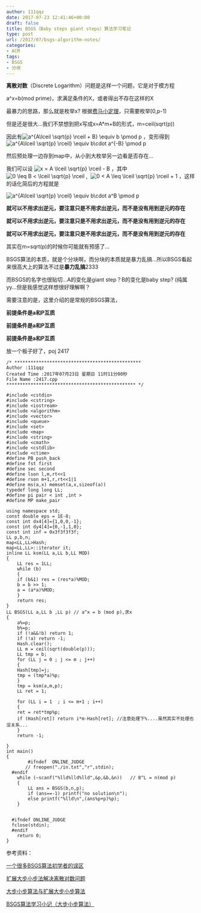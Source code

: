 ```yaml
---
author: 111qqz
date: 2017-07-23 12:41:46+00:00
draft: false
title: BSGS（Baby steps giant steps）算法学习笔记
type: post
url: /2017/07/bsgs-algorithm-notes/
categories:
- ACM
tags:
- BSGS
- 分块
---
```


**离散对数**（Discrete Logarithm）问题是这样一个问题，它是对于模方程

a^x=b(mod prime)，求满足条件的X，或者得出不存在这样的X

最暴力的思路，那么就是枚举x? 根据[费马小定理](https://zh.wikipedia.org/zh-cn/)，只需要枚举[0,p-1)

但是还是很大...我们不禁想到把x写成x=A*m+B的形式，m=ceil(sqrt(p))

因此有![ a^{A\lceil \sqrt{p} \rceil + B} \equiv b \pmod p ](http://blog.miskcoo.com/wp-content/plugins/latex/cache/tex_e074c544474c0974ac48e4130a8a298a.gif)
，变形得到![ a^{A\lceil \sqrt{p} \rceil} \equiv b\cdot a^{-B} \pmod p ](http://blog.miskcoo.com/wp-content/plugins/latex/cache/tex_b5b97e06b3a3e9d53d25bb32966b7887.gif)


然后预处理一边存到map中，从小到大枚举另一边看是否存在...



我们可以设 ![x = A \lceil \sqrt{p} \rceil - B](http://blog.miskcoo.com/wp-content/plugins/latex/cache/tex_6a327ff427047a52f12ae62db2c62a17.gif)
，其中 ![0 \leq B < \lceil \sqrt{p} \rceil](http://blog.miskcoo.com/wp-content/plugins/latex/cache/tex_5eae323ac137bfcd344156a9fcd2ae4e.gif)
,  ![0 < A \leq \lceil \sqrt{p} \rceil + 1](http://blog.miskcoo.com/wp-content/plugins/latex/cache/tex_9bc1e7994d1dffbd9d826801ce759781.gif)
，这样的话化简后的方程就是

![ a^{A\lceil \sqrt{p} \rceil} \equiv b\cdot a^B \pmod p ](http://blog.miskcoo.com/wp-content/plugins/latex/cache/tex_6034086ebf3222f45c410883f4f2c6ae.gif)


**就可以不用求出逆元，要注意只是不用求出逆元，而不是没有用到逆元的存在**

**就可以不用求出逆元，要注意只是不用求出逆元，而不是没有用到逆元的存在**

**就可以不用求出逆元，要注意只是不用求出逆元，而不是没有用到逆元的存在**



其实在m=sqrt(p)的时候你可能就有预感了...

BSGS算法的本质，就是个分块啊，而分块的本质就是暴力乱搞...所以BSGS看起来很高大上的算法不过是**暴力乱搞**2333

而BSGS的名字也很贴切...A的变化是giant step？B的变化是baby step? (纯属yy...但是我感觉这样想很好理解啊？

需要注意的是，这里介绍的是常规的BSGS算法，

**前提条件是a和P互质**

**前提条件是a和P互质**

**前提条件是a和P互质**

放一个板子好了，poj 2417

    
    /* ***********************************************
    Author :111qqz
    Created Time :2017年07月23日 星期日 11时11分00秒
    File Name :2417.cpp
    ************************************************ */
    
    #include <cstdio>
    #include <cstring>
    #include <iostream>
    #include <algorithm>
    #include <vector>
    #include <queue>
    #include <set>
    #include <map>
    #include <string>
    #include <cmath>
    #include <cstdlib>
    #include <ctime>
    #define PB push_back
    #define fst first
    #define sec second
    #define lson l,m,rt<<1
    #define rson m+1,r,rt<<1|1
    #define ms(a,x) memset(a,x,sizeof(a))
    typedef long long LL;
    #define pi pair < int ,int >
    #define MP make_pair
    
    using namespace std;
    const double eps = 1E-8;
    const int dx4[4]={1,0,0,-1};
    const int dy4[4]={0,-1,1,0};
    const int inf = 0x3f3f3f3f;
    LL p,b,n;
    map<LL,LL>Hash;
    map<LL,LL>::iterator it;
    inline LL ksm(LL a,LL b,LL MOD)
    {
        LL res = 1LL;
        while (b)
        {
    	if (b&1) res = (res*a)%MOD;
    	b = b >> 1;
    	a = (a*a)%MOD;
        }
        return res;
    }
    LL BSGS(LL a,LL b ,LL p) // a^x = b (mod p),求x 
    {
        a%=p;
        b%=p;
        if (!a&&!b) return 1;
        if (!a) return -1;
        Hash.clear();
        LL m = ceil(sqrt(double(p)));
        LL tmp = b;
        for (LL j = 0 ; j <= m ; j++)
        {
    	Hash[tmp]=j;
    	tmp = (tmp*a)%p;
        }
        tmp = ksm(a,m,p);
        LL ret = 1;
    
        for (LL i = 1  ; i <= m+1 ; i++)
        {
    	ret = ret*tmp%p;
    	if (Hash[ret]) return i*m-Hash[ret]; //注意处理下%....虽然其实不处理也没关系...
        }
        return -1;
    
    }
    int main()
    {
            #ifndef  ONLINE_JUDGE 
           // freopen("./in.txt","r",stdin);
      #endif
    	while (~scanf("%lld%lld%lld",&p,&b,&n))   // B^L = n(mod p)
    	{
    	    LL ans = BSGS(b,n,p);
    	    if (ans==-1) printf("no solution\n");
    	    else printf("%lld\n",(ans%p+p)%p);
    	}
    	    
        
      #ifndef ONLINE_JUDGE  
      fclose(stdin);
      #endif
        return 0;
    }
    




参考资料：

[ 一个很多BSGS算法初学者的误区](http://kzoacn.is-programmer.com/posts/97193.html)

[扩展大步小步法解决离散对数问题](http://blog.miskcoo.com/2015/05/discrete-logarithm-problem)

[大步小步算法与扩展大步小步算法](http://qpswwww.logdown.com/posts/333090-BSGS-extBSGS)

[BSGS算法学习小记（大步小步算法）](http://blog.csdn.net/doyouseeman/article/details/52084773)






